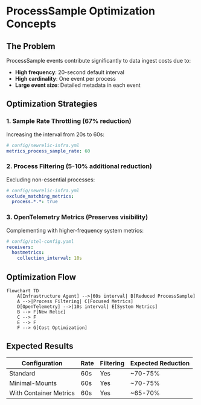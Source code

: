 # ProcessSample Optimization Concepts

## The Problem

ProcessSample events contribute significantly to data ingest costs due to:

- **High frequency**: 20-second default interval
- **High cardinality**: One event per process
- **Large event size**: Detailed metadata in each event

## Optimization Strategies

### 1. Sample Rate Throttling (67% reduction)

Increasing the interval from 20s to 60s:

```yaml
# config/newrelic-infra.yml
metrics_process_sample_rate: 60
```

### 2. Process Filtering (5-10% additional reduction)

Excluding non-essential processes:

```yaml
# config/newrelic-infra.yml
exclude_matching_metrics:
  process.*.*: true
```

### 3. OpenTelemetry Metrics (Preserves visibility)

Complementing with higher-frequency system metrics:

```yaml
# config/otel-config.yaml
receivers:
  hostmetrics:
    collection_interval: 10s
```

## Optimization Flow

```mermaid
flowchart TD
    A[Infrastructure Agent] -->|60s interval| B[Reduced ProcessSample]
    A -->|Process Filtering| C[Focused Metrics]
    D[OpenTelemetry] -->|10s interval| E[System Metrics]
    B --> F[New Relic]
    C --> F
    E --> F
    F --> G[Cost Optimization]
```

## Expected Results

| Configuration | Rate | Filtering | Expected Reduction |
|---------------|------|-----------|-------------------|
| Standard | 60s | Yes | ~70-75% |
| Minimal-Mounts | 60s | Yes | ~70-75% |
| With Container Metrics | 60s | Yes | ~65-70% |